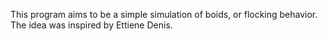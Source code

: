 This program aims to be a simple simulation of boids, or flocking behavior. The idea was inspired by Ettiene Denis.
